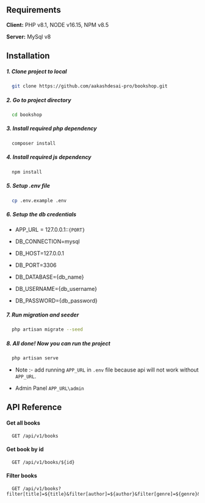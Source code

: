 
## Requirements

**Client:** PHP v8.1, NODE v16.15, NPM v8.5

**Server:** MySql v8


## Installation

##### 1. Clone project to local

```bash
  git clone https://github.com/aakashdesai-pro/bookshop.git
```
    

##### 2. Go to project directory

```bash
  cd bookshop
```


##### 3. Install required php dependency

```bash
  composer install
```

##### 4. Install required js dependency

```bash
  npm install
```

##### 5. Setup .env file

```bash
  cp .env.example .env
```

##### 6. Setup the db credentials
- APP_URL = 127.0.0.1::``{PORT}``

- DB_CONNECTION=mysql
- DB_HOST=127.0.0.1
- DB_PORT=3306
- DB_DATABASE={db_name}
- DB_USERNAME={db_username}
- DB_PASSWORD={db_password}

##### 7. Run migration and seeder

```bash
  php artisan migrate --seed
```

##### 8. All done! Now you can run the project

```bash
  php artisan serve
```
- Note :- add running ``APP_URL`` in ``.env`` file because api will not work without ``APP_URL``.

- Admin Panel ``APP_URL\admin``



## API Reference

#### Get all books

```http
  GET /api/v1/books
```

#### Get book by id

```http
  GET /api/v1/books/${id}
```

#### Filter books

```http
  GET /api/v1/books?filter[title]=${title}&filter[author]=${author}&filter[genre]=${genre}&filter[isbn]=${isbn}&filter[published]=${published}&filter[publisher]=${publisher}
```